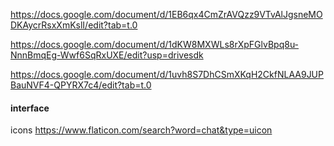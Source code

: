 https://docs.google.com/document/d/1EB6qx4CmZrAVQzz9VTvAlJgsneMODKAycrRsxXmKslI/edit?tab=t.0

https://docs.google.com/document/d/1dKW8MXWLs8rXpFGlvBpq8u-NnnBmqEg-Wwf6SqRxUXE/edit?usp=drivesdk

https://docs.google.com/document/d/1uvh8S7DhCSmXKqH2CkfNLAA9JUPBauNVF4-QPYRX7c4/edit?tab=t.0

#### interface

icons https://www.flaticon.com/search?word=chat&type=uicon
